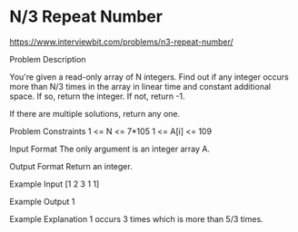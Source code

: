 # N/3 Repeat Number

https://www.interviewbit.com/problems/n3-repeat-number/



Problem Description
 
 

You're given a read-only array of N integers. Find out if any integer occurs more than N/3 times in the array in linear time and constant additional space.
If so, return the integer. If not, return -1.

If there are multiple solutions, return any one.



Problem Constraints
1 <= N <= 7*105
1 <= A[i] <= 109


Input Format
The only argument is an integer array A.


Output Format
Return an integer.


Example Input
[1 2 3 1 1]


Example Output
1


Example Explanation
1 occurs 3 times which is more than 5/3 times.
